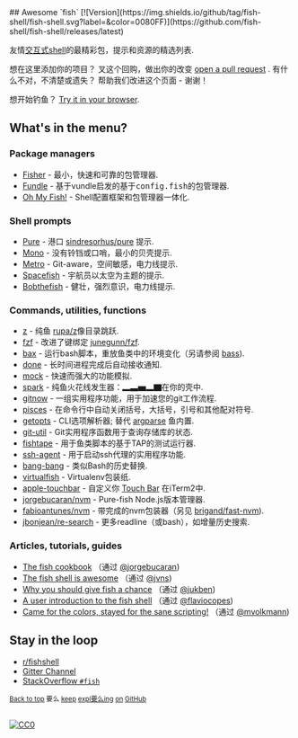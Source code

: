 <div class="github-widget" data-repo="jorgebucaran/awesome-fish"></div>
## Awesome `fish` [![Version](https://img.shields.io/github/tag/fish-shell/fish-shell.svg?label=&color=0080FF)](https://github.com/fish-shell/fish-shell/releases/latest)

 友情<a href="https://github.com/fish-shell/fish-shell" title="鱼">交互式shell</a>的最精彩包，提示和资源的精选列表.

 想在这里添加你的项目？  叉这个回购，做出你的改变 [open a pull request](https://github.com/jorgebucaran/awesome-fish/fork) .  有什么不对，不清楚或遗失？  帮助我们改进这个页面 - 谢谢！

想开始钓鱼？ [Try it in your browser](https://rootnroll.com/d/fish-shell).

## What's in the menu?

### Package managers

- [Fisher](https://github.com/jorgebucaran/fisher) - 最小，快速和可靠的包管理器.
- [Fundle](https://github.com/danhper/fundle) - 基于vundle启发的基于<samp>config.fish</samp>的包管理器.
- [Oh My Fish!](https://github.com/oh-my-fish/oh-my-fish) -  Shell配置框架和包管理器一体化.

### Shell prompts

- [Pure](https://github.com/rafaelrinaldi/pure) - 港口 [sindresorhus/pure](https://github.com/sindresorhus/pure) 提示.
- [Mono](https://github.com/fishpkg/fish-prompt-mono) - 没有铃铛或口哨，最小的贝壳提示.
- [Metro](https://github.com/fishpkg/fish-prompt-metro) -  Git-aware，空间敏感，电力线提示.
- [Spacefish](https://github.com/matchai/spacefish) - 宇航员以太空为主题的提示.
- [Bobthefish](https://github.com/oh-my-fish/theme-bobthefish) - 健壮，强烈意识，电力线提示.

### Commands, utilities, functions

- [z](https://github.com/jethrokuan/z) - 纯鱼 [rupa/z](https://github.com/rupa/z)像目录跳跃.
- [fzf](https://github.com/jethrokuan/fzf) - 改进了键绑定 [junegunn/fzf](https://github.com/junegunn/fzf).
- [bax](https://github.com/jorgebucaran/fish-bax) - 运行bash脚本，重放鱼类中的环境变化（另请参阅 [bass](https://github.com/edc/bass)).
- [done](https://github.com/franciscolourenco/done) - 长时间进程完成后自动接收通知.
- [mock](https://github.com/matchai/fish-mock) - 快速而强大的功能模拟.
- [spark](https://github.com/jorgebucaran/fish-spark) - 纯鱼火花线发生器：▂▃▅▂▇在你的壳中.
- [gitnow](https://github.com/joseluisq/gitnow) - 一组实用程序功能，用于加速您的git工作流程.
- [pisces](https://github.com/laughedelic/pisces) - 在命令行中自动关闭括号，大括号，引号和其他配对符号.
- [getopts](https://github.com/jorgebucaran/fish-getopts)   -  CLI选项解析器;  替代 [argparse](https://fishshell.com/docs/current/commands.html#argparse) 鱼内置.
- [git-util](https://github.com/fishpkg/fish-git-util) -  Git实用程序函数用于查询存储库的状态.
- [fishtape](https://github.com/jorgebucaran/fishtape) - 用于鱼类脚本的基于TAP的测试运行器.
- [ssh-agent](https://github.com/danhper/fish-ssh-agent) - 用于启动ssh代理的实用程序功能.
- [bang-bang](https://github.com/oh-my-fish/plugin-bang-bang) - 类似Bash的历史替换.
- [virtualfish](https://github.com/adambrenecki/virtualfish) -  Virtualenv包装纸.
- [apple-touchbar](https://github.com/rodrigobdz/fish-apple-touchbar) - 自定义你 [Touch Bar](https://developer.apple.com/design/human-interface-guidelines/macos/touch-bar/touch-bar-overview) 在iTerm2中.
- [jorgebucaran/nvm](https://github.com/jorgebucaran/fish-nvm) -  Pure-fish Node.js版本管理器.
- [fabioantunes/nvm](https://github.com/FabioAntunes/fish-nvm) - 带完成的nvm包装器（另见 [brigand/fast-nvm](https://github.com/brigand/fast-nvm-fish)).
- [jbonjean/re-search](https://github.com/jbonjean/re-search) - 更多readline（或bash），如增量历史搜索.

### Articles, tutorials, guides

- [The fish cookbook](https://github.com/jorgebucaran/fish-cookbook) （通过 [@jorgebucaran](https://github.com/jorgebucaran))
- [The fish shell is awesome](https://jvns.ca/blog/2017/04/23/the-fish-shell-is-awesome/) （通过 [@jvns](https://github.com/jvns))
- [Why you should give fish a chance](https://dev.to/jukben/why-you-should-give-a-chance-to-fish-shell-5a0l) （通过 [@jukben](https://github.com/jukben))
- [A user introduction to the fish shell](https://flaviocopes.com/fish-shell/) （通过 [@flaviocopes](https://github.com/flaviocopes))
- [Came for the colors, stayed for the sane scripting!](https://mvolkmann.github.io/fish-article/) （通过 [@mvolkmann](https://github.com/mvolkmann))

## Stay in the loop

- [r/fishshell](https://www.reddit.com/r/fishshell)
- [Gitter Channel](https://gitter.im/fish-shell/fish-shell)
- [StackOverflow `#fish`](https://stackoverflow.com/questions/tagged/fish)

<sup>[Back to top](#awesome-fish-) 要么 [keep](https://github.com/topics/fish-shell) [expl要么ing](https://github.com/topics/fish-packages) [on](https://github.com/topics/fish) [GitHub](https://github.com/topics/fish-prompt)</sup>

<h2></h2>

[![CC0](http://mirrors.creativecommons.org/presskit/buttons/88x31/svg/cc-zero.svg)](https://creativecommons.org/publicdomain/zero/1.0/)
